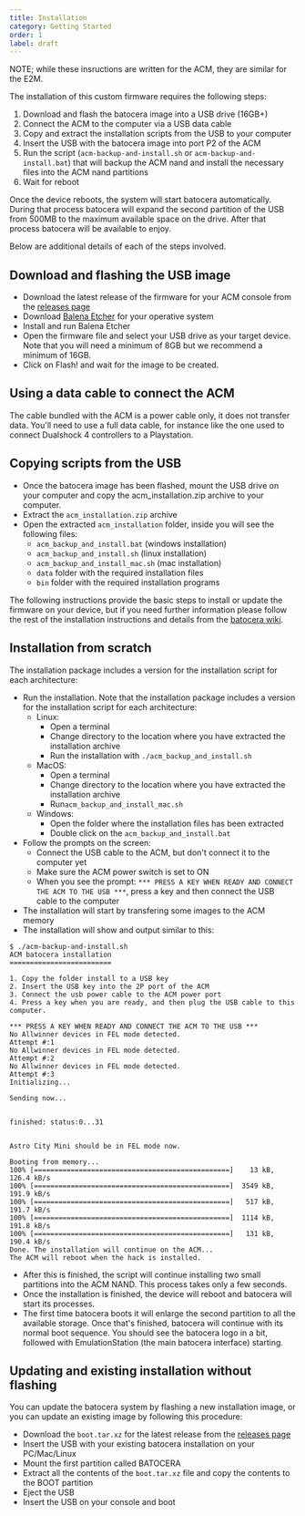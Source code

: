 ```yaml
---
title: Installation
category: Getting Started
order: 1
label: draft
---
```


NOTE; while these insructions are written for the ACM, they are similar for the E2M.

The installation of this custom firmware requires the following steps:
1. Download and flash the batocera image into a USB drive (16GB+)
2. Connect the ACM to the computer via a USB data cable
3. Copy and extract the installation scripts from the USB to your computer
4. Insert the USB with the batocera image into port P2 of the ACM
5. Run the script (```acm-backup-and-install.sh``` or ```acm-backup-and-install.bat```) that will backup the ACM nand and install the necessary files into the ACM nand partitions
6. Wait for reboot

Once the device reboots, the system will start batocera automatically. During that process batocera will expand the second partition of the USB from 500MB to the maximum available space on the drive. After that process batocera will be available to enjoy.

Below are additional details of each of the steps involved.

## Download and flashing the USB image

* Download the latest release of the firmware for your ACM console from the [releases page](https://github.com/ACM-CFW/acm-cfw.github.io/releases)
* Download [Balena Etcher](https://www.balena.io/etcher/) for your operative system
* Install and run Balena Etcher
* Open the firmware file and select your USB drive as your target device. Note that you will need a minimum of 8GB but we recommend a minimum of 16GB.
* Click on Flash! and wait for the image to be created.

## Using a data cable to connect the ACM

The cable bundled with the ACM is a power cable only, it does not transfer data. You'll need to use a full data cable, for instance like the one used to connect Dualshock 4 controllers to a Playstation.

## Copying scripts from the USB

* Once the batocera image has been flashed, mount the USB drive on your computer and copy the acm_installation.zip archive to your computer.
* Extract the ```acm_installation.zip``` archive 
* Open the extracted ```acm_installation``` folder, inside you will see the following files:
    * ```acm_backup_and_install.bat``` (windows installation)
    * ```acm_backup_and_install.sh``` (linux installation)
    * ```acm_backup_and_install_mac.sh``` (mac installation)
    * ```data``` folder with the required installation files
    * ```bin``` folder with the required installation programs

The following instructions provide the basic steps to install or update the firmware on your device, but if you need further information please follow the rest of the installation instructions and details from the [batocera wiki](https://wiki.batocera.org/install_batocera).

## Installation from scratch

The installation package includes a version for the installation script for each architecture:
* Run the installation. Note that the installation package includes a version for the installation script for each architecture:
    * Linux: 
        * Open a terminal
        * Change directory to the location where you have extracted the installation archive
        * Run the installation with ```./acm_backup_and_install.sh```
    * MacOS: 
        * Open a terminal
        * Change directory to the location where you have extracted the installation archive
        * Run```acm_backup_and_install_mac.sh```
    * Windows: 
        * Open the folder where the installation files has been extracted
        * Double click on the ```acm_backup_and_install.bat```
* Follow the prompts on the screen:
    * Connect the USB cable to the ACM, but don't connect it to the computer yet
    * Make sure the ACM power switch is set to ON
    * When you see the prompt: ```*** PRESS A KEY WHEN READY AND CONNECT THE ACM TO THE USB ***```, press a key and then connect the USB cable to the computer
* The installation will start by transfering some images to the ACM memory
* The installation will show and output similar to this:

```shell
$ ./acm-backup-and-install.sh
ACM batocera installation
=========================

1. Copy the folder install to a USB key
2. Insert the USB key into the 2P port of the ACM
3. Connect the usb power cable to the ACM power port
4. Press a key when you are ready, and then plug the USB cable to this computer.

*** PRESS A KEY WHEN READY AND CONNECT THE ACM TO THE USB ***
No Allwinner devices in FEL mode detected.
Attempt #:1
No Allwinner devices in FEL mode detected.
Attempt #:2
No Allwinner devices in FEL mode detected.
Attempt #:3
Initializing...

Sending now...


finished: status:0...31


Astro City Mini should be in FEL mode now.

Booting from memory...
100% [================================================]    13 kB,  126.4 kB/s
100% [================================================]  3549 kB,  191.9 kB/s 
100% [================================================]   517 kB,  191.7 kB/s 
100% [================================================]  1114 kB,  191.8 kB/s 
100% [================================================]   131 kB,  190.4 kB/s
Done. The installation will continue on the ACM...
The ACM will reboot when the hack is installed.
```

* After this is finished, the script will continue installing two small partitions into the ACM NAND. This process takes only a few seconds.
* Once the installation is finished, the device will reboot and batocera will start its processes.
* The first time batocera boots it will enlarge the second partition to all the available storage. Once that's finished, batocera will continue with its normal boot sequence. You should see the batocera logo in a bit, followed with EmulationStation (the main batocera interface) starting.

## Updating and existing installation without flashing

You can update the batocera system by flashing a new installation image, or you can update an existing image by following this procedure:
* Download the ``boot.tar.xz`` for the latest release from the [releases page](https://github.com/ACM-CFW/acm-cfw.github.io/releases)
* Insert the USB with your existing batocera installation on your PC/Mac/Linux
* Mount the first partition called BATOCERA
* Extract all the contents of the ``boot.tar.xz`` file and copy the contents to the BOOT partition
* Eject the USB
* Insert the USB on your console and boot

